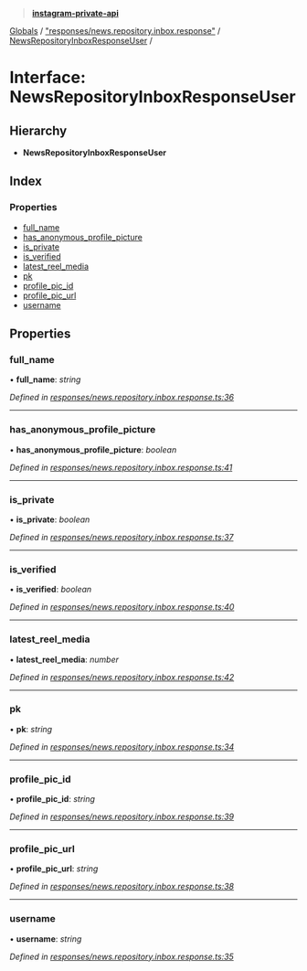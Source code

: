 > **[instagram-private-api](../README.md)**

[Globals](../README.md) / ["responses/news.repository.inbox.response"](../modules/_responses_news_repository_inbox_response_.md) / [NewsRepositoryInboxResponseUser](_responses_news_repository_inbox_response_.newsrepositoryinboxresponseuser.md) /

# Interface: NewsRepositoryInboxResponseUser

## Hierarchy

* **NewsRepositoryInboxResponseUser**

## Index

### Properties

* [full_name](_responses_news_repository_inbox_response_.newsrepositoryinboxresponseuser.md#full_name)
* [has_anonymous_profile_picture](_responses_news_repository_inbox_response_.newsrepositoryinboxresponseuser.md#has_anonymous_profile_picture)
* [is_private](_responses_news_repository_inbox_response_.newsrepositoryinboxresponseuser.md#is_private)
* [is_verified](_responses_news_repository_inbox_response_.newsrepositoryinboxresponseuser.md#is_verified)
* [latest_reel_media](_responses_news_repository_inbox_response_.newsrepositoryinboxresponseuser.md#latest_reel_media)
* [pk](_responses_news_repository_inbox_response_.newsrepositoryinboxresponseuser.md#pk)
* [profile_pic_id](_responses_news_repository_inbox_response_.newsrepositoryinboxresponseuser.md#profile_pic_id)
* [profile_pic_url](_responses_news_repository_inbox_response_.newsrepositoryinboxresponseuser.md#profile_pic_url)
* [username](_responses_news_repository_inbox_response_.newsrepositoryinboxresponseuser.md#username)

## Properties

###  full_name

• **full_name**: *string*

*Defined in [responses/news.repository.inbox.response.ts:36](https://github.com/dilame/instagram-private-api/blob/3e16058/src/responses/news.repository.inbox.response.ts#L36)*

___

###  has_anonymous_profile_picture

• **has_anonymous_profile_picture**: *boolean*

*Defined in [responses/news.repository.inbox.response.ts:41](https://github.com/dilame/instagram-private-api/blob/3e16058/src/responses/news.repository.inbox.response.ts#L41)*

___

###  is_private

• **is_private**: *boolean*

*Defined in [responses/news.repository.inbox.response.ts:37](https://github.com/dilame/instagram-private-api/blob/3e16058/src/responses/news.repository.inbox.response.ts#L37)*

___

###  is_verified

• **is_verified**: *boolean*

*Defined in [responses/news.repository.inbox.response.ts:40](https://github.com/dilame/instagram-private-api/blob/3e16058/src/responses/news.repository.inbox.response.ts#L40)*

___

###  latest_reel_media

• **latest_reel_media**: *number*

*Defined in [responses/news.repository.inbox.response.ts:42](https://github.com/dilame/instagram-private-api/blob/3e16058/src/responses/news.repository.inbox.response.ts#L42)*

___

###  pk

• **pk**: *string*

*Defined in [responses/news.repository.inbox.response.ts:34](https://github.com/dilame/instagram-private-api/blob/3e16058/src/responses/news.repository.inbox.response.ts#L34)*

___

###  profile_pic_id

• **profile_pic_id**: *string*

*Defined in [responses/news.repository.inbox.response.ts:39](https://github.com/dilame/instagram-private-api/blob/3e16058/src/responses/news.repository.inbox.response.ts#L39)*

___

###  profile_pic_url

• **profile_pic_url**: *string*

*Defined in [responses/news.repository.inbox.response.ts:38](https://github.com/dilame/instagram-private-api/blob/3e16058/src/responses/news.repository.inbox.response.ts#L38)*

___

###  username

• **username**: *string*

*Defined in [responses/news.repository.inbox.response.ts:35](https://github.com/dilame/instagram-private-api/blob/3e16058/src/responses/news.repository.inbox.response.ts#L35)*